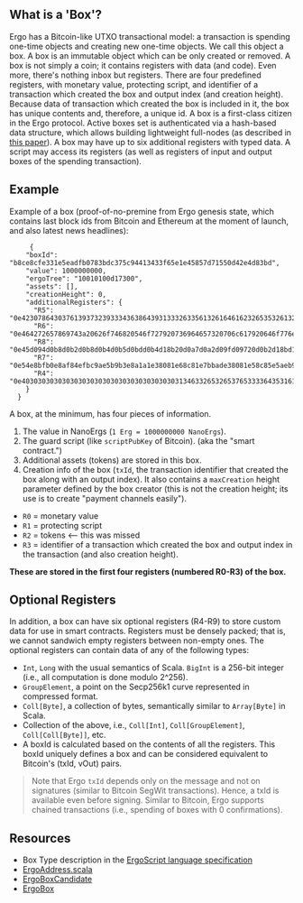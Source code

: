 ## What is a 'Box'? 

Ergo has a Bitcoin-like UTXO transactional model: a transaction is spending one-time objects and creating new one-time objects. We call this object a box. A box is an immutable object which can be only created or removed. A box is not simply a coin; it contains registers with data (and code). Even more, there's nothing inbox but registers. There are four predefined registers, with monetary value, protecting script, and identifier of a transaction which created the box and output index (and creation height). Because data of transaction which created the box is included in it, the box has unique contents and, therefore, a unique id. A box is a first-class citizen in the Ergo protocol. Active boxes set is authenticated via a hash-based data structure, which allows building lightweight full-nodes (as described in [this paper](https://eprint.iacr.org/2016/994)). A box may have up to six additional registers with typed data. A script may access its registers (as well as registers of input and output boxes of the spending transaction).

## Example

Example of a box (proof-of-no-premine from Ergo genesis state, which contains last block ids from Bitcoin and Ethereum at the moment of launch, and also latest news headlines):
```
     {
    "boxId": "b8ce8cfe331e5eadfb0783bdc375c94413433f65e1e45857d71550d42e4d83bd",
    "value": 1000000000,
    "ergoTree": "10010100d17300",
    "assets": [],
    "creationHeight": 0,
    "additionalRegisters": {
      "R5": "0e42307864303761393732393334363864393133326335613261646162326535326132333030396536373938363038653437623064323632336337653365393233343633",
      "R6": "0e464272657869743a20626f746820546f727920736964657320706c617920646f776e207269736b206f66206e6f2d6465616c20616674657220627573696e65737320616c61726d",
      "R8": "0e45d094d0b8d0b2d0b8d0b4d0b5d0bdd0b4d18b20d0a7d0a2d09fd09720d0b2d18bd180d0b0d181d182d183d18220d0bdd0b02033332520d0bdd0b020d0b0d0bad186d0b8d18e",
      "R7": "0e54e8bfb0e8af84efbc9ae5b9b3e8a1a1e38081e68c81e7bbade38081e58c85e5aeb9e28094e28094e696b0e697b6e4bba3e5ba94e5afb9e585a8e79083e58c96e68c91e68898e79a84e4b8ade59bbde4b98be98193",
      "R4": "0e4030303030303030303030303030303030303031346332653265376533336435316165376536366636636362363934326333343337313237623336633333373437"
    }
  }
```

A box, at the minimum, has four pieces of information.

1. The value in NanoErgs (`1 Erg = 1000000000 NanoErgs`).
2. The guard script (like `scriptPubKey` of Bitcoin). (aka the "smart contract.")
3. Additional assets (tokens) are stored in this box.
4. Creation info of the box (`txId`, the transaction identifier that created the box along with an output index). It also contains a `maxCreation` height parameter defined by the box creator (this is not the creation height; its use is to create "payment channels easily").

- `R0` = monetary value
- `R1` = protecting script
- `R2` = tokens <— this was missed
- `R3` = identifier of a transaction which created the box and output index in the transaction (and also creation height).

**These are stored in the first four registers (numbered R0-R3) of the box.**

## Optional Registers 

In addition, a box can have six optional registers (R4-R9) to store custom data for use in smart contracts. Registers must be densely packed; that is, we cannot sandwich empty registers between non-empty ones. The optional registers can contain data of any of the following types:

- `Int`, `Long` with the usual semantics of Scala.
`BigInt` is a 256-bit integer (i.e., all computation is done modulo 2^256).
- `GroupElement`, a point on the Secp256k1 curve represented in compressed format.
- `Coll[Byte]`, a collection of bytes, semantically similar to `Array[Byte]` in Scala.
- Collection of the above, i.e., `Coll[Int]`, `Coll[GroupElement]`, `Coll[Coll[Byte]]`, etc.
- A boxId is calculated based on the contents of all the registers. This boxId uniquely defines a box and can be considered equivalent to Bitcoin's (txId, vOut) pairs.

>Note that Ergo `txId` depends only on the message and not on signatures (similar to Bitcoin SegWit transactions). Hence, a txId is available even before signing. Similar to Bitcoin, Ergo supports chained transactions (i.e., spending of boxes with 0 confirmations).


## Resources

- Box Type description in the [ErgoScript language specification](https://github.com/ScorexFoundation/sigmastate-interpreter/blob/develop/docs/LangSpec.md#box-type)
- [ErgoAddress.scala](https://github.com/ScorexFoundation/sigmastate-interpreter/blob/ec71a6f988f7412bc36199f46e7ad8db643478c7/sigmastate/src/main/scala/org/ergoplatform/ErgoAddress.scala)
- [ErgoBoxCandidate](https://github.com/ScorexFoundation/sigmastate-interpreter/blob/develop/sigmastate/src/main/scala/org/ergoplatform/ErgoBoxCandidate.scala#L24-L43)
- [ErgoBox](https://github.com/ScorexFoundation/sigmastate-interpreter/blob/develop/sigmastate/src/main/scala/org/ergoplatform/ErgoBox.scala#L22-L59)